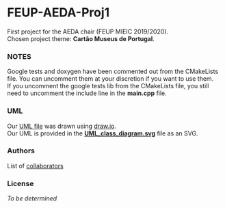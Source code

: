 # FEUP-AEDA-Proj1
First project for the AEDA chair (FEUP MIEIC 2019/2020).  
Chosen project theme: **Cartão Museus de Portugal**.  

### NOTES
Google tests and doxygen have been commented out from the CMakeLists file.
You can uncomment them at your discretion if you want to use them.  
If you uncomment the google tests lib from the CMakeLists file, you still
need to uncomment the include line in the **main.cpp** file.  

### UML
Our [UML file](UML_class_diagram.svg) was drawn using [draw.io](https://www.draw.io).  
Our UML is provided in the **[UML_class_diagram.svg](UML_class_diagram.svg)** file as an SVG.  

### Authors
List of [collaborators](https://github.com/tiagodusilva/FEUP-AEDA-Proj1/contributors)

### License
*To be determined*
